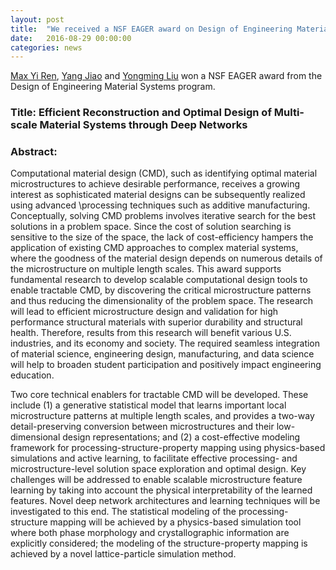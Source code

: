 ```yaml
---
layout: post
title:  "We received a NSF EAGER award on Design of Engineering Material Systems"
date:   2016-08-29 00:00:00
categories: news
---
```


[Max Yi Ren], [Yang Jiao] and [Yongming Liu] won a NSF EAGER award from the Design of Engineering Material Systems program.

### Title: Efficient Reconstruction and Optimal Design of Multi-scale Material Systems through Deep Networks

### Abstract: 
Computational material design (CMD), such as identifying optimal material 
microstructures to achieve desirable performance, receives a growing interest 
as sophisticated material designs can be subsequently realized using advanced 
\processing techniques such as additive manufacturing. Conceptually, solving CMD 
problems involves iterative search for the best solutions in a problem space. Since 
the cost of solution searching is sensitive to the size of the space, the lack of 
cost-efficiency hampers the application of existing CMD approaches to complex 
material systems, where the goodness of the material design depends on numerous 
details of the microstructure on multiple length scales. This award supports 
fundamental research to develop  scalable computational design tools to enable 
tractable CMD, by discovering the critical microstructure patterns and thus reducing 
the dimensionality of the problem space. The research will lead to efficient 
microstructure design and validation for high performance structural materials with 
superior durability and structural health. Therefore, results from this research 
will benefit various U.S. industries, and its economy and society. The required 
seamless integration of material science, engineering design, manufacturing, and 
data science will help to broaden student participation and positively impact 
engineering education.

Two core technical enablers for tractable CMD will be developed. These include 
(1) a generative statistical model that learns important local microstructure 
patterns at multiple length scales, and provides a two-way detail-preserving 
conversion between microstructures and their low-dimensional design representations; 
and (2) a cost-effective modeling framework for processing-structure-property mapping 
using physics-based simulations and active learning, to facilitate effective 
processing- and microstructure-level solution space exploration and optimal design. 
Key challenges will be addressed to enable scalable microstructure feature learning 
by taking into account the physical interpretability of the learned features. Novel 
deep network architectures and learning techniques will be investigated to this end. 
The statistical modeling of the processing-structure mapping will be achieved by a 
physics-based simulation tool where both phase morphology and crystallographic 
information are explicitly considered; the modeling of the structure-property mapping 
is achieved by a novel lattice-particle simulation method.

[Max Yi Ren]: /index.html
[Yang Jiao]: http://complexmaterial.lab.asu.edu/people.html
[Yongming Liu]: http://yongming.faculty.asu.edu/